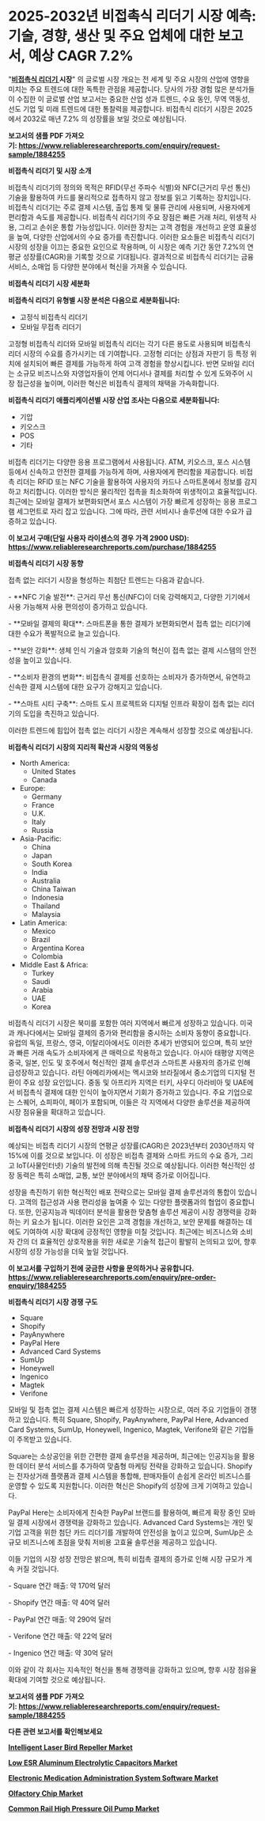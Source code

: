 <p><h1>2025-2032년 비접촉식 리더기 시장 예측: 기술, 경향, 생산 및 주요 업체에 대한 보고서, 예상 CAGR 7.2%</h1></p><p>"<strong><a href="https://www.reliableresearchreports.com/contactless-readers-r1884255?utm_campaign=105&utm_medium=7&utm_source=Github&utm_content=ia&utm_term=13032025&utm_id=contactless-readers">비접촉식 리더기&nbsp;</a></strong><strong>시장</strong>" 의 글로벌 시장 개요는 전 세계 및 주요 시장의 산업에 영향을 미치는 주요 트렌드에 대한 독특한 관점을 제공합니다. 당사의 가장 경험 많은 분석가들이 수집한 이 글로벌 산업 보고서는 중요한 산업 성과 트렌드, 수요 동인, 무역 역동성, 선도 기업 및 미래 트렌드에 대한 통찰력을 제공합니다. 비접촉식 리더기 시장은 2025에서 2032로 매년 7.2% 의 성장률을 보일 것으로 예상됩니다.&nbsp;</p>
<p><strong>보고서의 샘플 PDF 가져오기:&nbsp;<a href="https://www.reliableresearchreports.com/enquiry/request-sample/1884255?utm_campaign=105&utm_medium=7&utm_source=Github&utm_content=ia&utm_term=13032025&utm_id=contactless-readers">https://www.reliableresearchreports.com/enquiry/request-sample/1884255</a></strong></p>
<p><strong>비접촉식 리더기 및 시장 소개</strong></p>
<p><p>비접촉식 리더기의 정의와 목적은 RFID(무선 주파수 식별)와 NFC(근거리 무선 통신) 기술을 활용하여 카드를 물리적으로 접촉하지 않고 정보를 읽고 기록하는 장치입니다. 비접촉식 리더기는 주로 결제 시스템, 출입 통제 및 물류 관리에 사용되며, 사용자에게 편리함과 속도를 제공합니다. 비접촉식 리더기의 주요 장점은 빠른 거래 처리, 위생적 사용, 그리고 손쉬운 통합 가능성입니다. 이러한 장치는 고객 경험을 개선하고 운영 효율성을 높여, 다양한 산업에서의 수요 증가를 촉진합니다. 이러한 요소들은 비접촉식 리더기 시장의 성장을 이끄는 중요한 요인으로 작용하며, 이 시장은 예측 기간 동안 7.2%의 연평균 성장률(CAGR)을 기록할 것으로 기대됩니다. 결과적으로 비접촉식 리더기는 금융 서비스, 소매업 등 다양한 분야에서 혁신을 가져올 수 있습니다.</p></p>
<p><strong>비접촉식 리더기 시장 세분화</strong></p>
<p><strong>비접촉식 리더기 유형별 시장 분석은 다음으로 세분화됩니다:</strong></p>
<p><ul><li>고정식 비접촉식 리더기</li><li>모바일 무접촉 리더기</li></ul></p>
<p><p>고정형 비접촉식 리더와 모바일 비접촉식 리더는 각기 다른 용도로 사용되며 비접촉식 리더 시장의 수요를 증가시키는 데 기여합니다. 고정형 리더는 상점과 자판기 등 특정 위치에 설치되어 빠른 결제를 가능하게 하여 고객 경험을 향상시킵니다. 반면 모바일 리더는 소규모 비즈니스와 자영업자들이 언제 어디서나 결제를 처리할 수 있게 도와주어 시장 접근성을 높이며, 이러한 혁신은 비접촉식 결제의 채택을 가속화합니다.</p></p>
<p><strong>비접촉식 리더기 애플리케이션별 시장 산업 조사는 다음으로 세분화됩니다:</strong></p>
<p><ul><li>기압</li><li>키오스크</li><li>POS</li><li>기타</li></ul></p>
<p><p>비접촉 리더기는 다양한 응용 프로그램에서 사용됩니다. ATM, 키오스크, 포스 시스템 등에서 신속하고 안전한 결제를 가능하게 하며, 사용자에게 편리함을 제공합니다. 비접촉 리더는 RFID 또는 NFC 기술을 활용하여 사용자의 카드나 스마트폰에서 정보를 감지하고 처리합니다. 이러한 방식은 물리적인 접촉을 최소화하여 위생적이고 효율적입니다. 최근에는 모바일 결제가 보편화되면서 포스 시스템이 가장 빠르게 성장하는 응용 프로그램 세그먼트로 자리 잡고 있습니다. 그에 따라, 관련 서비시나 솔루션에 대한 수요가 급증하고 있습니다.</p></p>
<p><strong>이 보고서 구매(단일 사용자 라이센스의 경우 가격 2900 USD): <a href="https://www.reliableresearchreports.com/purchase/1884255?utm_campaign=105&utm_medium=7&utm_source=Github&utm_content=ia&utm_term=13032025&utm_id=contactless-readers">https://www.reliableresearchreports.com/purchase/1884255</a></strong></p>
<p><strong>비접촉식 리더기 시장 동향</strong></p>
<p><p>접촉 없는 리더기 시장을 형성하는 최첨단 트렌드는 다음과 같습니다.</p><p>- **NFC 기술 발전**: 근거리 무선 통신(NFC)이 더욱 강력해지고, 다양한 기기에서 사용 가능해져 사용 편의성이 증가하고 있습니다.</p><p>- **모바일 결제의 확대**: 스마트폰을 통한 결제가 보편화되면서 접촉 없는 리더기에 대한 수요가 폭발적으로 늘고 있습니다.</p><p>- **보안 강화**: 생체 인식 기술과 암호화 기술의 혁신이 접촉 없는 결제 시스템의 안전성을 높이고 있습니다.</p><p>- **소비자 환경의 변화**: 비접촉식 결제를 선호하는 소비자가 증가하면서, 유연하고 신속한 결제 시스템에 대한 요구가 강해지고 있습니다.</p><p>- **스마트 시티 구축**: 스마트 도시 프로젝트와 디지털 인프라 확장이 접촉 없는 리더기의 도입을 촉진하고 있습니다.</p><p>이러한 트렌드에 힘입어 접촉 없는 리더기 시장은 계속해서 성장할 것으로 예상됩니다.</p></p>
<p><strong>비접촉식 리더기 시장의 지리적 확산과 시장의 역동성</strong></p>
<p><ul>
    <li>
        North America:
        <ul>
            <li>United States</li>
            <li>Canada</li>
        </ul>
    </li>
    <li>
        Europe:
        <ul>
            <li>Germany</li>
            <li>France</li>
            <li>U.K.</li>
            <li>Italy</li>
            <li>Russia</li>
        </ul>
    </li>
    <li>
        Asia-Pacific:
        <ul>
            <li>China</li>
            <li>Japan</li>
            <li>South Korea</li>
            <li>India</li>
            <li>Australia</li>
            <li>China Taiwan</li>
            <li>Indonesia</li>
            <li>Thailand</li>
            <li>Malaysia</li>
        </ul>
    </li>
    <li>
        Latin America:
        <ul>
            <li>Mexico</li>
            <li>Brazil</li>
            <li>Argentina Korea</li>
            <li>Colombia</li>
        </ul>
    </li>
    <li>
        Middle East & Africa:
        <ul>
            <li>Turkey</li>
            <li>Saudi</li>
            <li>Arabia</li>
            <li>UAE</li>
            <li>Korea</li>
        </ul>
    </li>
    </ul></p>
<p><p>비접촉식 리더기 시장은 북미를 포함한 여러 지역에서 빠르게 성장하고 있습니다. 미국과 캐나다에서는 모바일 결제의 증가와 편리함을 중시하는 소비자 동향이 중요합니다. 유럽의 독일, 프랑스, 영국, 이탈리아에서도 이러한 추세가 반영되어 있으며, 특히 보안과 빠른 거래 속도가 소비자에게 큰 매력으로 작용하고 있습니다. 아시아 태평양 지역은 중국, 일본, 인도 및 호주에서 혁신적인 결제 솔루션과 스마트폰 사용자의 증가로 인해 급성장하고 있습니다. 라틴 아메리카에서는 멕시코와 브라질에서 중소기업의 디지털 전환이 주요 성장 요인입니다. 중동 및 아프리카 지역은 터키, 사우디 아라비아 및 UAE에서 비접촉식 결제에 대한 인식이 높아지면서 기회가 증가하고 있습니다. 주요 기업으로는 스퀘어, 쇼피파이, 페이가 포함되며, 이들은 각 지역에서 다양한 솔루션을 제공하여 시장 점유율을 확대하고 있습니다.</p></p>
<p><strong>비접촉식 리더기 시장의 성장 전망과 시장 전망</strong></p>
<p><p>예상되는 비접촉 리더기 시장의 연평균 성장률(CAGR)은 2023년부터 2030년까지 약 15%에 이를 것으로 보입니다. 이 성장은 비접촉 결제와 스마트 카드의 수요 증가, 그리고 IoT(사물인터넷) 기술의 발전에 의해 촉진될 것으로 예상됩니다. 이러한 혁신적인 성장 동력은 특히 소매업, 교통, 보안 분야에서의 채택 증가로 이어집니다.</p><p>성장을 촉진하기 위한 혁신적인 배포 전략으로는 모바일 결제 솔루션과의 통합이 있습니다. 고객의 접근성과 사용 편리성을 높여줄 수 있는 다양한 플랫폼과의 협업이 중요합니다. 또한, 인공지능과 빅데이터 분석을 활용한 맞춤형 솔루션 제공이 시장 경쟁력을 강화하는 키 요소가 됩니다. 이러한 요인은 고객 경험을 개선하고, 보안 문제를 해결하는 데에도 기여하여 시장 확대에 긍정적인 영향을 미칠 것입니다. 최근에는 비즈니스와 소비자 간의 더 효율적인 상호작용을 위한 새로운 기술적 접근이 활발히 논의되고 있어, 향후 시장의 성장 가능성을 더욱 높일 것입니다.</p></p>
<p><strong>이 보고서를 구입하기 전에 궁금한 사항을 문의하거나 공유합니다. <a href="https://www.reliableresearchreports.com/enquiry/pre-order-enquiry/1884255?utm_campaign=105&utm_medium=7&utm_source=Github&utm_content=ia&utm_term=13032025&utm_id=contactless-readers">https://www.reliableresearchreports.com/enquiry/pre-order-enquiry/1884255</a></strong></p>
<p><strong>비접촉식 리더기 시장 경쟁 구도</strong></p>
<p><ul><li>Square</li><li>Shopify</li><li>PayAnywhere</li><li>PayPal Here</li><li>Advanced Card Systems</li><li>SumUp</li><li>Honeywell</li><li>Ingenico</li><li>Magtek</li><li>Verifone</li></ul></p>
<p><p>모바일 및 접촉 없는 결제 시스템은 빠르게 성장하는 시장으로, 여러 주요 기업들이 경쟁하고 있습니다. 특히 Square, Shopify, PayAnywhere, PayPal Here, Advanced Card Systems, SumUp, Honeywell, Ingenico, Magtek, Verifone와 같은 기업들이 주목받고 있습니다.</p><p>Square는 소상공인을 위한 간편한 결제 솔루션을 제공하며, 최근에는 인공지능을 활용한 데이터 분석 서비스를 추가하여 맞춤형 마케팅 전략을 강화하고 있습니다. Shopify는 전자상거래 플랫폼과 결제 시스템을 통합해, 판매자들이 손쉽게 온라인 비즈니스를 운영할 수 있도록 지원합니다. 이러한 혁신은 Shopify의 성장에 크게 기여하고 있습니다.</p><p>PayPal Here는 소비자에게 친숙한 PayPal 브랜드를 활용하여, 빠르게 확장 중인 모바일 결제 시장에서 경쟁력을 강화하고 있습니다. Advanced Card Systems는 개인 및 기업 고객을 위한 첨단 카드 리더기를 개발하여 안전성을 높이고 있으며, SumUp은 소규모 비즈니스에 초점을 맞춰 저비용 고효율 솔루션을 제공하고 있습니다.</p><p>이들 기업의 시장 성장 전망은 밝으며, 특히 비접촉 결제의 증가로 인해 시장 규모가 계속 커질 것입니다.</p><p>- Square 연간 매출: 약 170억 달러</p><p>- Shopify 연간 매출: 약 40억 달러</p><p>- PayPal 연간 매출: 약 290억 달러</p><p>- Verifone 연간 매출: 약 22억 달러</p><p>- Ingenico 연간 매출: 약 30억 달러 </p><p>이와 같이 각 회사는 지속적인 혁신을 통해 경쟁력을 강화하고 있으며, 향후 시장 점유율 확대에 기여할 것으로 예상됩니다.</p></p>
<p><strong>보고서의 샘플 PDF 가져오기:&nbsp;<a href="https://www.reliableresearchreports.com/enquiry/request-sample/1884255?utm_campaign=105&utm_medium=7&utm_source=Github&utm_content=ia&utm_term=13032025&utm_id=contactless-readers">https://www.reliableresearchreports.com/enquiry/request-sample/1884255</a></strong></p>
<p><strong></strong></p>
<p><strong></strong></p>
<p><strong></strong></p>
<p><strong></strong></p>
<p><strong>다른 관련 보고서를 확인해보세요</strong></p>
<p><strong><p><a href="https://github.com/jugutstam/Market-Research-Report-List-1/blob/main/intelligent-laser-bird-repeller-market.md?utm_campaign=105&utm_medium=7&utm_source=Github&utm_content=ia&utm_term=13032025&utm_id=contactless-readers">Intelligent Laser Bird Repeller Market</a></p><p><a href="https://github.com/boyertrull4r/Market-Research-Report-List-1/blob/main/low-esr-aluminum-electrolytic-capacitors-market.md?utm_campaign=105&utm_medium=7&utm_source=Github&utm_content=ia&utm_term=13032025&utm_id=contactless-readers">Low ESR Aluminum Electrolytic Capacitors Market</a></p><p><a href="https://github.com/zakkistuey/Market-Research-Report-List-1/blob/main/electronic-medication-administration-system-software-market.md?utm_campaign=105&utm_medium=7&utm_source=Github&utm_content=ia&utm_term=13032025&utm_id=contactless-readers">Electronic Medication Administration System Software Market</a></p><p><a href="https://github.com/lillybosakoi/Market-Research-Report-List-1/blob/main/olfactory-chip-market.md?utm_campaign=105&utm_medium=7&utm_source=Github&utm_content=ia&utm_term=13032025&utm_id=contactless-readers">Olfactory Chip Market</a></p><p><a href="https://github.com/siertnamba7u/Market-Research-Report-List-1/blob/main/common-rail-high-pressure-oil-pump-market.md?utm_campaign=105&utm_medium=7&utm_source=Github&utm_content=ia&utm_term=13032025&utm_id=contactless-readers">Common Rail High Pressure Oil Pump Market</a></p></strong></p>
<p></p>